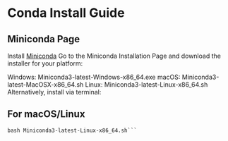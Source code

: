 # Conda Install Guide  

## Miniconda Page

Install [Miniconda](https://docs.anaconda.com/miniconda/install/)
Go to the Miniconda Installation Page and download the installer for your platform:

Windows: Miniconda3-latest-Windows-x86_64.exe
macOS: Miniconda3-latest-MacOSX-x86_64.sh
Linux: Miniconda3-latest-Linux-x86_64.sh
Alternatively, install via terminal:

## For macOS/Linux  

```wget https://repo.anaconda.com/miniconda/Miniconda3-latest-Linux-x86_64.sh
bash Miniconda3-latest-Linux-x86_64.sh```
